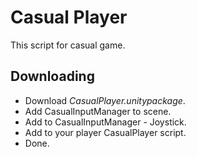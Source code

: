 # Casual Player

This script for casual game.

## Downloading
- Download *CasualPlayer.unitypackage*.
- Add CasualInputManager to scene.
- Add to CasualInputManager - Joystick.
- Add to your player CasualPlayer script.
- Done.
